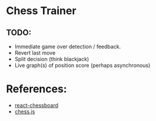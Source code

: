 # Chess Trainer

## TODO:
- Immediate game over detection / feedback.
- Revert last move
- Split decision (think blackjack)
- Live graph(s) of position score (perhaps asynchronous)

# References:
- [react-chessboard](https://github.com/Clariity/react-chessboard)
- [chess.js](https://github.com/jhlywa/chess.js)
